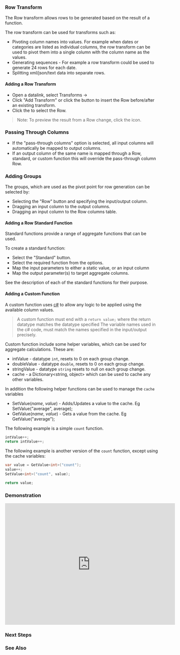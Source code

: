 ### Row Transform

The Row transform allows rows to be generated based on the result of a function.

The row transform can be used for transforms such as:
* Pivoting column names into values.  For example when dates or categories are listed as individual columns, the row transform can be used to pivot them into a single column with the column name as the values.
* Generating sequences - For example a row transform could be used to generate 24 rows for each date.
* Splitting xml/json/text data into separate rows.

#### Adding a Row Transform

* Open a datalink, select Transforms &rarr; 
* Click "Add Transform" or click the <a class="btn btn-sm btn-success text-white mr-1" title="Insert a transform before this"><i class="fa fa-plus"></i></a> button to insert the Row before/after an existing transform.
* Click the <a class="btn btn-sm btn-success text-white mr-1"><i class="fa fa-bars"></i></a> to select the Row.

> Note: To preview the result from a Row change, click the <a class="btn btn-sm btn-success text-white mr-1" ><i class="fa fa-search"></i></a> icon.

### Passing Through Columns

* If the "pass-through columns" option is selected, all input columns will automatically be mapped to output columns.
* If an output column of the same name is mapped through a Row, standard, or custom function this will override the pass-through column Row.

### Adding Groups

The groups, which are used as the pivot point for row generation can be selected by:

* Selecting the "Row" button and specifying the input/output column.
* Dragging an input column to the output columns.
* Dragging an input column to the Row columns table.

#### Adding a Row Standard Function

Standard functions provide a range of aggregate functions that can be used.

To create a standard function: 
* Select the "Standard" button.
* Select the required function from the options.
* Map the input parameters to either a static value, or an input column
* Map the output parameter(s) to target aggregate columns.

See the description of each of the standard functions for their purpose.

#### Adding a Custom Function

A custom function uses [c#](https://docs.microsoft.com/en-us/dotnet/csharp/quick-starts/) to allow any logic to be applied using the available column values.

> A custom function must end with a `return value;` where the return datatype matches the datatype specified
> The variable names used in the c# code, must match the names specified in the input/output precisely.

Custom function include some helper variables, which can be used for aggregate calculations.  These are:
* intValue - datatype `int`, resets to 0 on each group change.
* doubleValue - datatype `double`, resets to 0 on each group change.
* stringValue - datatype `string` resets to null on each group change.
* cache - a Dictionary<string, object> which can be used to cache any other variables.

In addition the following helper functions can be used to manage the `cache` variables
* SetValue<datatype>(*name*, *value*) - Adds/Updates a value to the cache.  Eg SetValue<int>("average", average);
* GetValue<datatype>(*name*, *value*) - Gets a value from the cache.  Eg GetValue<int>("average");


The following example is a simple `count` function.
```csharp
intValue++;
return intValue++;
```

The following example is another version of the `count` function, except using the cache variables:
```csharp
var value = GetValue<int>("count");
value++;
SetValue<int>("count", value);

return value;
```

### Demonstration

<iframe width="560" height="400" src="https://www.youtube.com/embed/5yftEcdRTsg&amp;mute=1" frameborder="0" allow="autoplay; encrypted-media" allowfullscreen></iframe>

### Next Steps


### See Also
